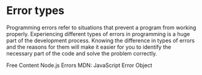 # Error types

Programming errors refer to situations that prevent a program from working properly.
Experiencing different types of errors in programming is a huge part of the development process.
Knowing the difference in types of errors and the reasons for them will make it easier for you to identify the necessary part of the code and solve the problem correctly.

<ResourceGroupTitle>Free Content</ResourceGroupTitle>
<BadgeLink colorScheme='blue' badgeText='Official Docs' href='https://nodejs.org/api/errors.html'>Node.js Errors</BadgeLink>
<BadgeLink colorScheme='yellow' badgeText='Read' href='https://developer.mozilla.org/en-US/docs/Web/JavaScript/Reference/Global_Objects/Error'>MDN: JavaScript Error Object</BadgeLink>
